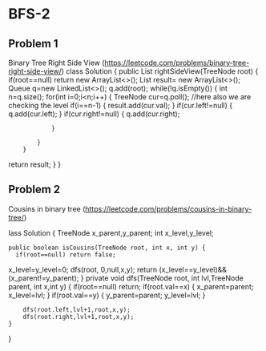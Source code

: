 # BFS-2

## Problem 1

Binary Tree Right Side View (https://leetcode.com/problems/binary-tree-right-side-view/)
class Solution {
    public List<Integer> rightSideView(TreeNode root) {
        if(root==null) return new ArrayList<>();
        List<Integer> result= new ArrayList<>();
        Queue<TreeNode> q=new LinkedList<>();
        q.add(root);
        while(!q.isEmpty())
        {
            int n=q.size();
            for(int i=0;i<n;i++)
            {
                TreeNode cur=q.poll();
                //here also we are checking the level
                if(i==n-1)
                {
                    result.add(cur.val);
                }
                 if(cur.left!=null)
                {
                    q.add(cur.left);
                }
                if(cur.right!=null)
                {
                    q.add(cur.right);
                   
                }
               
            }
        }
return result;
    }
}


## Problem 2

Cousins in binary tree (https://leetcode.com/problems/cousins-in-binary-tree/)


lass Solution {
    TreeNode x_parent,y_parent;
    int x_level,y_level;

    public boolean isCousins(TreeNode root, int x, int y) {
      if(root==null) return false;
      
x_level=y_level=0;
dfs(root, 0,null,x,y);
return (x_level==y_level)&&(x_parent!=y_parent);
    }
    private void dfs(TreeNode root, int lvl,TreeNode parent, int x,int y)
    {
        if(root==null) return;
        if(root.val==x)
        {
            x_parent=parent;
            x_level=lvl;
        }
        if(root.val==y)
        {
            y_parent=parent;
            y_level=lvl;
        }
      
        dfs(root.left,lvl+1,root,x,y);
        dfs(root.right,lvl+1,root,x,y);
    }
}



